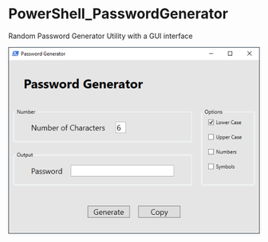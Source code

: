 # PowerShell_PasswordGenerator
Random Password Generator Utility with a GUI interface

![Alt text](/PasswordGenerator.png "Password Generator GUI")
